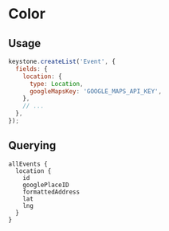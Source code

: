 <!--[meta]
section: api
subSection: field-types
title: Location
[meta]-->

# Color

## Usage

```js
keystone.createList('Event', {
  fields: {
    location: {
      type: Location,
      googleMapsKey: 'GOOGLE_MAPS_API_KEY',
    },
    // ...
  },
});
```

## Querying

```
allEvents {
  location {
    id
    googlePlaceID
    formattedAddress
    lat
    lng
  }
}
```
